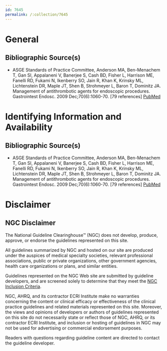 ```yaml
---
id: 7645
permalink: /:collection/7645
---
```


# General

## Bibliographic Source(s)

- ASGE Standards of Practice Committee, Anderson MA, Ben-Menachem T, Gan SI, Appalaneni V, Banerjee S, Cash BD, Fisher L, Harrison ME, Fanelli RD, Fukami N, Ikenberry SO, Jain R, Khan K, Krinsky ML, Lichtenstein DR, Maple JT, Shen B, Strohmeyer L, Baron T, Dominitz JA. Management of antithrombotic agents for endoscopic procedures. Gastrointest Endosc. 2009 Dec;70(6):1060-70. [79 references] [ PubMed ](http://www.ncbi.nlm.nih.gov/entrez/query.fcgi?cmd=Retrieve&db=pubmed&dopt=Abstract&list_uids=19889407)

# Identifying Information and Availability

## Bibliographic Source(s)

- ASGE Standards of Practice Committee, Anderson MA, Ben-Menachem T, Gan SI, Appalaneni V, Banerjee S, Cash BD, Fisher L, Harrison ME, Fanelli RD, Fukami N, Ikenberry SO, Jain R, Khan K, Krinsky ML, Lichtenstein DR, Maple JT, Shen B, Strohmeyer L, Baron T, Dominitz JA. Management of antithrombotic agents for endoscopic procedures. Gastrointest Endosc. 2009 Dec;70(6):1060-70. [79 references] [ PubMed ](http://www.ncbi.nlm.nih.gov/entrez/query.fcgi?cmd=Retrieve&db=pubmed&dopt=Abstract&list_uids=19889407)

# Disclaimer

## NGC Disclaimer

The National Guideline Clearinghouse™ (NGC) does not develop, produce, approve, or endorse the guidelines represented on this site.

All guidelines summarized by NGC and hosted on our site are produced under the auspices of medical specialty societies, relevant professional associations, public or private organizations, other government agencies, health care organizations or plans, and similar entities.

Guidelines represented on the NGC Web site are submitted by guideline developers, and are screened solely to determine that they meet the [NGC Inclusion Criteria](/help-and-about/summaries/inclusion-criteria).

NGC, AHRQ, and its contractor ECRI Institute make no warranties concerning the content or clinical efficacy or effectiveness of the clinical practice guidelines and related materials represented on this site. Moreover, the views and opinions of developers or authors of guidelines represented on this site do not necessarily state or reflect those of NGC, AHRQ, or its contractor ECRI Institute, and inclusion or hosting of guidelines in NGC may not be used for advertising or commercial endorsement purposes.

Readers with questions regarding guideline content are directed to contact the guideline developer.

